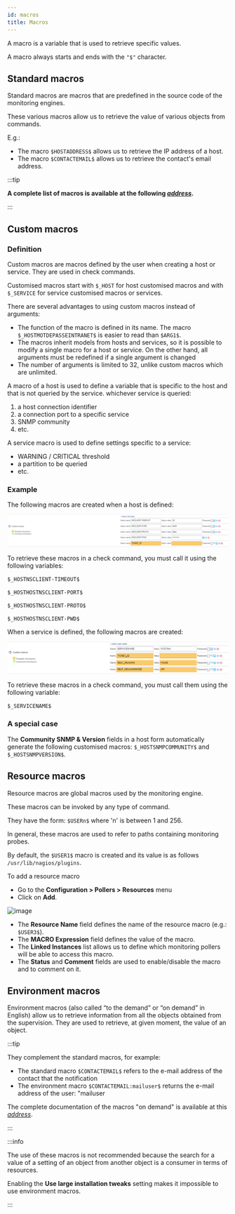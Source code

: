 ```yaml
---
id: macros
title: Macros
---
```


A macro is a variable that is used to retrieve specific values.

A macro always starts and ends with the ```"$"``` character.

## Standard macros

Standard macros are macros that are predefined in the source code of the monitoring engines.

These various macros allow us to retrieve the value of various objects from commands.

E.g.:

* The macro ``$HOSTADDRESS$`` allows us to retrieve the IP address of a host.
* The macro ``$CONTACTEMAIL$`` allows us to retrieve the contact's email address.

:::tip

**A complete list of macros is available at the following *[address](https://assets.nagios.com/downloads/nagioscore/docs/nagioscore/3/en/macrolist.html)*.**

:::

## Custom macros

### Definition

Custom macros are macros defined by the user when creating a host or service. They are used in check
commands.

Customised macros start with ``$_HOST`` for host customised macros and with ``$_SERVICE`` for service customised macros or services.

There are several advantages to using custom macros instead of arguments:

* The function of the macro is defined in its name. The macro ```$_HOSTMOTDEPASSEINTRANET$``` is easier to read than ```$ARG1$```.
* The macros inherit models from hosts and services, so it is possible to modify a single macro for a host or service.
On the other hand, all arguments must be redefined if a single argument is changed
* The number of arguments is limited to 32, unlike custom macros which are unlimited.

A macro of a host is used to define a variable that is specific to the host and that is not queried by the service.
whichever service is queried:
1. a host connection identifier
2. a connection port to a specific service
3. SNMP community
4. etc.

A service macro is used to define settings specific to a service:
* WARNING / CRITICAL threshold
* a partition to be queried
* etc.

### Example

The following macros are created when a host is defined:

![image](../../assets/monitoring-resources/organizing-hosts-and-services/01hostmacros.png)

To retrieve these macros in a check command, you must call it using the following variables:
```
$_HOSTNSCLIENT-TIMEOUT$
```
```
$_HOSTHOSTNSCLIENT-PORT$
```
```
$_HOSTHOSTNSCLIENT-PROTO$
```
```
$_HOSTHOSTNSCLIENT-PWD$
```

When a service is defined, the following macros are created:

![image](../../assets/monitoring-resources/organizing-hosts-and-services/01servicemacros.png)

To retrieve these macros in a check command, you must call them using the following variable:

```
$_SERVICENAME$
```

### A special case

The **Community SNMP & Version** fields in a host form automatically generate the following customised macros:
```$_HOSTSNMPCOMMUNITY$``` and ```$_HOSTSNMPVERSION$```.

## Resource macros

Resource macros are global macros used by the monitoring engine.

These macros can be invoked by any type of command.

They have the form: ```$USERn$``` where 'n' is between 1 and 256.

In general, these macros are used to refer to paths containing monitoring probes.

By default, the ```$USER1$``` macro is created and its value is as follows ```/usr/lib/nagios/plugins```.

To add a resource macro

* Go to the **Configuration > Pollers > Resources** menu
* Click on **Add**.

![image](../../assets/monitoring-resources/organizing-hosts-and-services/01macrosressources.png)

* The **Resource Name** field defines the name of the resource macro (e.g.: ```$USER3$```).
* The **MACRO Expression** field defines the value of the macro.
* The **Linked Instances** list allows us to define which monitoring pollers will be able to access this macro.
* The **Status** and **Comment** fields are used to enable/disable the macro and to comment on it.

## Environment macros

Environment macros (also called “to the demand” or “on demand” in English) allow us to retrieve information from all
the objects obtained from the supervision. They are used to retrieve, at given moment, the value of an object.

:::tip

They complement the standard macros, for example:
* The standard macro ```$CONTACTEMAIL$``` refers to the e-mail address of the contact that the
  notification
* The environment macro ```$CONTACTEMAIL:mailuser$``` returns the e-mail address of the user: "mailuser

The complete documentation of the macros "on demand" is available at this *[address](https://assets.nagios.com/downloads/nagioscore/docs/nagioscore/3/en/macros.html)*.

:::

:::info

The use of these macros is not recommended because the search for a value of a setting of an object from another object is a consumer in terms of resources.

Enabling the **Use large installation tweaks** setting makes it impossible to use environment macros.

:::